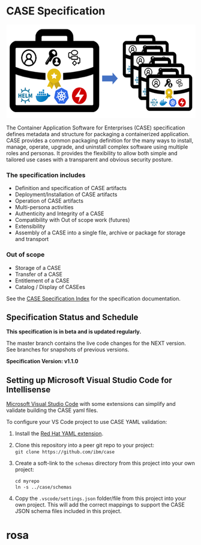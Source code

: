 # CASE Specification
<p align="center">
  <img src="./design/case.png" width=550 height=250>
</p>

The Container Application Software for Enterprises (CASE) specification defines metadata and structure for packaging a containerized application. CASE provides a common packaging definition for the many ways to install, manage, operate, upgrade, and uninstall complex software using multiple roles and personas. It provides the flexibility to allow both simple and tailored use cases with a transparent and obvious security posture.

### The specification includes
- Definition and specification of CASE artifacts
- Deployment/Installation of CASE artifacts
- Operation of CASE artifacts
- Multi-persona activities
- Authenticity and Integrity of a CASE
- Compatibility with Out of scope work (futures)
- Extensibility
- Assembly of a CASE into a single file, archive or package for storage and transport

### Out of scope
- Storage of a CASE
- Transfer of a CASE 
- Entitlement of a CASE
- Catalog / Display of CASEes

See the [CASE Specification Index](000-index.md) for the specification documentation.

## Specification Status and Schedule
**This specification is in beta and is updated regularly.**

The master branch contains the live code changes for the NEXT version.  See branches for snapshots of previous versions.

**Specification Version:  v1.1.0**

## Setting up Microsoft Visual Studio Code for Intellisense
[Microsoft Visual Studio Code](https://code.visualstudio) with some extensions can simplify and validate building the CASE yaml files.

To configure your VS Code project to use CASE YAML validation:
1. Install the [Red Hat YAML extension](https://marketplace.visualstudio.com/items?itemName=redhat.vscode-yaml).
2. Clone this repository into a peer git repo to your project:  
   `git clone https://github.com/ibm/case`

3. Create a soft-link to the `schemas` directory from this project into your own project:
   ```
   cd myrepo
   ln -s ../case/schemas
   ```
4. Copy the `.vscode/settings.json` folder/file from this project into your own project. This will add the correct mappings to support the CASE JSON schema files included in this project.
# rosa

